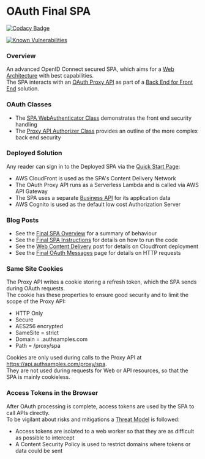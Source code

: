 # OAuth Final SPA

[![Codacy Badge](https://app.codacy.com/project/badge/Grade/f2c5ede8739440599096fc25010ab6f6)](https://www.codacy.com/gh/gary-archer/oauth.websample.final/dashboard?utm_source=github.com&amp;utm_medium=referral&amp;utm_content=gary-archer/oauth.websample.final&amp;utm_campaign=Badge_Grade)
 
[![Known Vulnerabilities](https://snyk.io/test/github/gary-archer/oauth.websample.final/badge.svg?targetFile=spa/package.json)](https://snyk.io/test/github/gary-archer/oauth.websample.final?targetFile=spa/package.json)

### Overview

An advanced OpenID Connect secured SPA, which aims for a [Web Architecture](https://authguidance.com/2017/09/08/goal-1-spas/) with best capabilities.\
The SPA interacts with an [OAuth Proxy API](https://github.com/gary-archer/oauth.webproxyapi) as part of a [Back End for Front End](https://authguidance.com/2019/09/09/spa-back-end-for-front-end) solution.

### OAuth Classes

- The [SPA WebAuthenticator Class](https://github.com/gary-archer/oauth.websample.final/blob/master/spa/src/plumbing/oauth/web/webAuthenticator.ts) demonstrates the front end security handling
- The [Proxy API Authorizer Class](https://github.com/gary-archer/oauth.webproxyapi/blob/master/src/core/services/authorizer.ts) provides an outline of the more complex back end security

### Deployed Solution

Any reader can sign in to the Deployed SPA via the [Quick Start Page](https://authguidance.com/home/code-samples-quickstart/):

- AWS CloudFront is used as the SPA's Content Delivery Network
- The OAuth Proxy API runs as a Serverless Lambda and is called via AWS API Gateway
- The SPA uses a separate [Business API](https://github.com/gary-archer/oauth.apisample.serverless) for its application data
- AWS Cognito is used as the default low cost Authorization Server

### Blog Posts

- See the [Final SPA Overview](https://authguidance.com/2019/04/07/local-ui-setup) for a summary of behaviour
- See the [Final SPA Instructions](https://authguidance.com/2019/04/08/how-to-run-the-react-js-spa) for details on how to run the code
- See the [Web Content Delivery](https://authguidance.com/2018/12/02/spa-content-deployment) post for details on Cloudfront deployment
- See the [Final OAuth Messages](https://authguidance.com/2020/05/24/spa-and-api-final-http-messages) page for details on HTTP requests

### Same Site Cookies

The Proxy API writes a cookie storing a refresh token, which the SPA sends during OAuth requests.\
The cookie has these properties to ensure good security and to limit the scope of the Proxy API:

- HTTP Only
- Secure
- AES256 encrypted
- SameSite = strict
- Domain = .authsamples.com
- Path = /proxy/spa

Cookies are only used during calls to the Proxy API at https://api.authsamples.com/proxy/spa. \
They are not used during requests for Web or API resources, so that the SPA is mainly cookieless.

### Access Tokens in the Browser

After OAuth processing is complete, access tokens are used by the SPA to call APIs directly.\
To be vigilant about risks and mitigations a [Threat Model](https://authguidance.com/2019/09/08/ui-token-management) is followed:

- Access tokens are isolated to a web worker so that they are as difficult as possible to intercept
- A Content Security Policy is used to restrict domains where tokens or data could be sent
